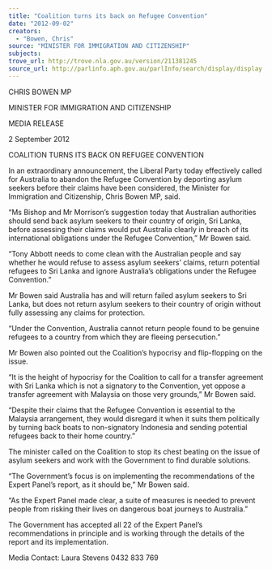 ```yaml
---
title: "Coalition turns its back on Refugee Convention"
date: "2012-09-02"
creators:
  - "Bowen, Chris"
source: "MINISTER FOR IMMIGRATION AND CITIZENSHIP"
subjects:
trove_url: http://trove.nla.gov.au/version/211381245
source_url: http://parlinfo.aph.gov.au/parlInfo/search/display/display.w3p;query=Id%3A%22media/pressrel/1891655%22
---
```


 

 

 CHRIS BOWEN MP 

 MINISTER FOR IMMIGRATION AND CITIZENSHIP   

 MEDIA RELEASE 

 

 2 September 2012 

 

 COALITION TURNS ITS BACK ON REFUGEE CONVENTION    

 In an extraordinary announcement, the Liberal Party today effectively called for Australia to  abandon the Refugee Convention by deporting asylum seekers before their claims have  been considered, the Minister for Immigration and Citizenship, Chris Bowen MP, said. 

 

 “Ms Bishop and Mr Morrison’s suggestion today that Australian authorities should send back  asylum seekers to their country of origin, Sri Lanka, before assessing their claims would put  Australia clearly in breach of its international obligations under the Refugee Convention,” Mr  Bowen said.   

 “Tony Abbott needs to come clean with the Australian people and say whether he would  refuse to assess asylum seekers’ claims, return potential refugees to Sri Lanka and ignore  Australia’s obligations under the Refugee Convention.”   

 Mr Bowen said Australia has and will return failed asylum seekers to Sri Lanka, but does not  return asylum seekers to their country of origin without fully assessing any claims for  protection.   

 “Under the Convention, Australia cannot return people found to be genuine refugees to a  country from which they are fleeing persecution.”   

 Mr Bowen also pointed out the Coalition’s hypocrisy and flip-flopping on the issue.   

 “It is the height of hypocrisy for the Coalition to call for a transfer agreement with Sri Lanka  which is not a signatory to the Convention, yet oppose a transfer agreement with Malaysia  on those very grounds,” Mr Bowen said.   

 “Despite their claims that the Refugee Convention is essential to the Malaysia arrangement,  they would disregard it when it suits them politically by turning back boats to non-signatory  Indonesia and sending potential refugees back to their home country.”   

 The minister called on the Coalition to stop its chest beating on the issue of asylum seekers  and work with the Government to find durable solutions.   

 “The Government’s focus is on implementing the recommendations of the Expert Panel’s  report, as it should be,” Mr Bowen said.    

 “As the Expert Panel made clear, a suite of measures is needed to prevent people from  risking their lives on dangerous boat journeys to Australia.”   

 The Government has accepted all 22 of the Expert Panel’s recommendations in principle and  is working through the details of the report and its implementation.   

 Media Contact: Laura Stevens 0432 833 769   

